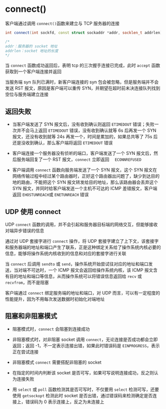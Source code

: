 # connect()

客户端通过调用 `connect()`函数来建立与 TCP 服务器的连接

```cpp
int connect(int sockfd, const struct sockaddr *addr, socklen_t addrlen);

/*
addr：服务器的 socket 地址
addrlen：socket 地址的长度
*/
```

当 `connect` 函数成功返回后，表明 tcp 的三次握手连接已完成，此时 `accept` 函数获取到一个客户端连接并返回

当服务端 syn 队列已满时，新客户端连接的 syn 包会被忽略，但是服务端并不会发送 RST 报文，原因是客户端可以重传 SYN，并期望在超时前未决连接队列找到空位与服务端建立连接

## 返回失败

- 当客户端发送了 SYN 报文后，没有收到确认则返回 `ETIMEDOUT` 错误；失败一次并不会马上返回 `ETIMEDOUT` 错误，没有收到确认就等 6s 后再发一个 SYN 报文，还没有收到就等 24s 再发一个，时间是累加的，如果总共等了 75s 后还是没收到确认，那么客户端将返回  `ETIMEDOUT` 错误

- 客户端连接一个服务器没有侦听的端口，客户端发送了一个 SYN 报文后，然后服务端回复了一个 RST 报文，`connect` 立即返回 `  ECONNREFUSED`

- 客户端调用 `connect` 函数向服务端发送了一个 SYN 报文，这个 SYN 报文在网络传输过程中经过某个路由器时，正好这个路由器出问题了，缺少到达目的地的路由，不能把这个 SYN 报文转发给目的地址，那么该路由器会丢弃这个 SYN 报文，并同时给客户端发送一个主机不可达的 ICMP 差错报文，客户端返回 `EHOSTUNREACH`或 `ENETUNREACH` 错误

## UDP 使用 connect

UDP `connect` 函数的调用，并不会引起和服务器目标端的网络交互，但能够接收对端异步错误的信息

通过对 UDP 套接字进行 `connect` 操作，将 UDP 套接字建立了上下文，该套接字和服务器端的地址和端口产生了联系，正是这种绑定关系给了操作系统内核必要的信息，能够将操作系统内核收到的信息和对应的套接字进行关联

当 `connect` 后调用 `sendto` 或 `send`，操作系统开始尝试往对应的地址和端口发送，当对端不可达时，一个 ICMP 报文会返回给操作系统内核，该 ICMP 报文含有目的地址和端口等信息，从而操作系统可以将错误信息返回给 `recv` 或 `recvfrom`，而不是阻塞

客户端通过 `connect` 绑定服务端的地址和端口，对 UDP 而言，可以有一定程度的性能提升，因为不用每次发送数据时初始化对端地址

## 阻塞和非阻塞模式

- 阻塞模式时，`connect` 会阻塞到连接成功

- 非阻塞模式时，对非阻塞 socket 调用 `connect`，无论连接是否成功都会立即返回；返回 -1，不一定表示连接出错，如果此时错误码是 `EINPROGRESS`，表示正在尝试连接

- 非阻塞模式 `connect` 需要搭配非阻塞的 socket

- 在指定的时间内判断该 socket 是否可写，如果可写说明连接成功，反之则认为连接失败

- 用 `select` 或 `poll` 函数检测其是否可写时，不仅要用 `select` 检测可写，还要使用 `getsockopt` 检测此时 socket 是否出错，通过错误码来检测确定是否连接上，错误码为 0 表示连接上，反之为未连接上